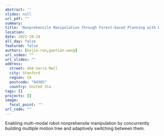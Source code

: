 ```yaml
---
abstract: ''
slides: null
url_pdf: ""
summary:  
title: 'Nonprehensile Manipulation through Forest-based Planning with Dynamic Planning Horizons'
location: 
date: 2021-10-24
all_day: false
featured: false
authors: [kejia-ren,gaotian-wang]
url_video: ""
url_slides: ""
address:
  street: 450 Serra Mall
  city: Stanford
  region: CA
  postcode: "94305"
  country: United Sta
tags: []
projects: []
image:
  focal_point: ""
url_code: ""
---
```

<!--StartFragment-->
Enabling multi-modal robot nonprehensile manipulation by concurrently building multiple motion tree and adaptively switching between them.

<!--EndFragment-->
